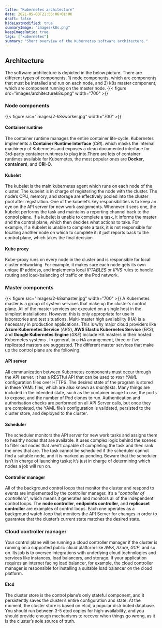```yaml
---
title: "Kubernetes architecture"
date: 2021-05-03T21:55:06+01:00
draft: false
hideLastModified: true
summaryImage: "images/k8s.png"
keepImageRatio: true
tags: ["kubernetes"]
summary: "Short overview of the Kubernetes software architecture."
---
```

## Architecture
The software architecture is depicted in the below picture.
There are different types of components, 1) node components, which are components that must be installed and run on each node, and 2) k8s master component, which are component running on the master node.
{{< figure src="images/architecturek8s.png" width="700" >}}
### Node components
{{< figure src="images/2-k8sworker.jpg" width="700" >}}
#### Container runtime
The container runtime manages the entire container life-cycle. Kubernetes implements a **Container Runtime Interface** (*CRI*). which masks the internal machinery of Kubernetes and exposes a clean documented interface for 3rd-party
container runtimes to plug into.There are lots of container runtimes
available for Kubernetes, the most popular ones are **Docker**,
**containerd**, and **CRI-O**.

#### Kubelet
The kubelet is the main kubernetes agent which runs on each node of the cluster. The kubelet is in charge of registering the node with the cluster. The node’s CPU, memory, and storage are effectively pooled into the cluster pool after registration. One of the kubelet’s key responsibilities is to keep an eye on the API server for new work assignments. Whenever it sees one, the kubelet performs the task and maintains a reporting channel back to the control plane. If a kubelet is unable to complete a task, it informs the master and the control plane, which then decides what actions to take. For example, if a Kubelet is unable to complete a task, it is not responsible for locating another node on which to complete it: it just reports back to the control plane, which takes the final decision.
#### Kube proxy
Kube-proxy runs on every node in the cluster and is responsible for local cluster networking. For example, it makes sure each node gets its own unique IP address, and implements local *IPTABLES* or *IPVS* rules to handle routing and load-balancing of traffic on the Pod network.

### Master components
{{< figure src="images/2-k8smaster.jpg" width="700" >}}
A Kubernetes master is a group of system services that make up the
cluster’s control plane. All of the master services are executed on a
single host in the simplest installations. However, this is only
appropriate for use in laboratories and test situations. Multi-master
high availability (HA) is a necessary in production applications. This
is why major cloud providers like **Azure Kubernetes Service** (*AKS*),
**AWS Elastic Kubernetes Service** (*EKS*), and **Google Kubernetes
Engine** (*GKE*) include HA masters in their hosted Kubernetes systems .
In general, in a *HA* arrangement, three or five replicated masters are
suggested. The different master services that make up the control plane
are the following.
#### API server
All communication between Kubernetes components must occur through the API server. It has a RESTful API that can be used to `POST` *YAML* configuration files over HTTPS. The desired state of the program is stored in these YAML files, which are also known as *manifests*. Many things are included in the intended state, such as the container image to use, the ports to expose, and the number of Pod clones to run. Authentication and authorisation checks are performed on all API Server calls, but once they are completed, the YAML file’s configuration is validated, persisted to the cluster store, and deployed to the cluster.
#### Scheduler
The scheduler monitors the API server for new
    work tasks and assigns them to healthy nodes that are available. It
    uses complex logic behind the scenes to filter out nodes that aren’t
    capable of completing the task and then rank the ones that are. The
    task cannot be scheduled if the scheduler cannot find a suitable
    node, and it is marked as pending. Beware that the scheduler isn’t
    in charge of launching tasks; it’s just in charge of determining
    which nodes a job will run on.
#### Controller manager
All of the background control loops that
    monitor the cluster and respond to events are implemented by the
    controller manager. It’s a “*controller of controllers*”, which
    means it generates and monitors all of the independent control
    loops. The **node controller**, **endpoints controller**, and
    **replicaset controller** are examples of control loops. Each one
    operates as a background watch-loop that monitors the API Server for
    changes in order to guarantee that the cluster’s current state
    matches the desired state.

### Cloud controller manager
Your control plane will be running
    a cloud controller manager if the cluster is running on a supported
    public cloud platform like *AWS*, *Azure*, *GCP*, and so on. Its job
    is to oversee integrations with underlying cloud technologies and
    services like instances, load balancers, and storage. If your
    application requires an internet facing load balancer, for example,
    the cloud controller manager is responsible for installing a
    suitable load balancer on the cloud platform.
#### Etcd
The cluster store is the control plane’s only
stateful component, and it persistently saves the cluster’s entire
configuration and state. At the moment, the cluster store is based
on etcd, a popular distributed database. You should run between 3-5
etcd copies for high-availability, and you should provide enough
mechanisms to recover when things go wrong, as it is the cluster’s
sole source of truth.


